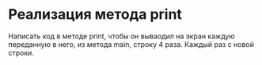 # Реализация метода print
Написать код в методе print, чтобы он вывaодил на экран каждую переданную в него, из метода main, строку 4 раза. Каждый раз с новой строки.